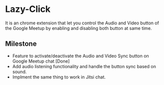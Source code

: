 # Lazy-Click

It is an chrome extension that let you control the Audio and Video button of the Google Meetup by enabling and disabling both button at same time.

## Milestone
   - Feature to activate/deactivate the Audio and Video Sync button on Google Meetup chat [Done]
   - Add audio listening functionality and handle the button sync based on sound.
   - Implment the same thing to work in Jitsi chat.